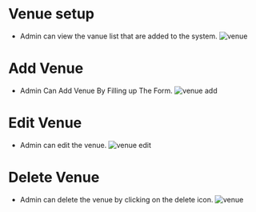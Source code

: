 # Venue setup
- Admin can view the vanue list that are added to the system.
![venue](/screenshots/venue_list.png)

# Add Venue
- Admin Can Add Venue By Filling up The Form.
![venue add](/screenshots/add_venue.png)

# Edit Venue
- Admin can edit the venue.
![venue edit](/screenshots/edit_venue.png)

# Delete Venue
- Admin can delete the venue by clicking on the delete icon.
![venue](/screenshots/venue_list.png)

